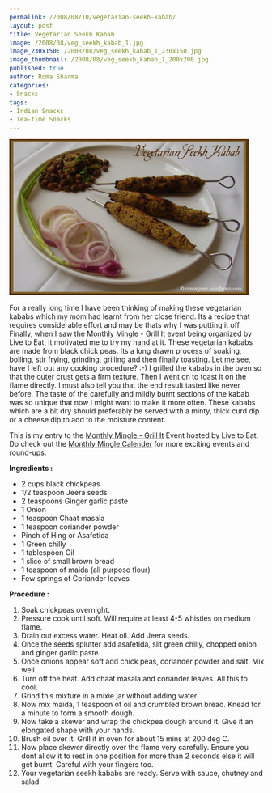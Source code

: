 ```yaml
--- 
permalink: /2008/08/10/vegetarian-seekh-kabab/
layout: post
title: Vegetarian Seekh Kabab
image: /2008/08/veg_seekh_kabab_1.jpg
image_230x150: /2008/08/veg_seekh_kabab_1_230x150.jpg
image_thumbnail: /2008/08/veg_seekh_kabab_1_200x200.jpg
published: true
author: Roma Sharma
categories: 
- Snacks
tags:
- Indian Snacks
- Tea-time Snacks
---
```

<a href="/2008/08/veg_seekh_kabab_1.jpg"><img class="alignnone size-full wp-image-497" src="/2008/08/veg_seekh_kabab_1.jpg" alt="" width="473" height="308" /></a>

For a really long time I have been thinking of making these vegetarian kababs which my mom had learnt from her close friend. Its a recipe that requires considerable effort and may be thats why I was putting it off. Finally, when I saw the <a href="http://blog.sigsiv.com/2008/07/monthly-mingle-announcement-grill-it.html">Monthly Mingle - Grill It</a> event being organized by Live to Eat, it motivated me to try my hand at it. These vegetarian kababs are made from black chick peas. Its a long drawn process of soaking, boiling, stir frying, grinding, grilling and then finally toasting. Let me see, have I left out any cooking procedure? :-)
I grilled the kababs in the oven so that the outer crust gets a firm texture. Then I went on to toast it on the flame directly. I must also tell you that the end result tasted like never before. The taste of the carefully and mildly burnt sections of the kabab was so unique that now I might want to make it more often.
These kababs which are a bit dry should preferably be served with a minty, thick curd dip or a cheese dip to add to the moisture content.

This is my entry to the <a href="http://blog.sigsiv.com/2008/07/monthly-mingle-announcement-grill-it.html">Monthly Mingle - Grill It</a> Event hosted by Live to Eat. Do check out the <a href="http://whatsforlunchhoney.blogspot.com/2006/04/my-monthly-mingle.html">Monthly Mingle Calender</a> for more exciting events and round-ups.

<strong>Ingredients :</strong>
<ul>
	<li>2 cups black chickpeas</li>
	<li>1/2 teaspoon Jeera seeds</li>
	<li>2 teaspoons Ginger garlic paste</li>
	<li>1 Onion</li>
	<li>1 teaspoon Chaat masala</li>
	<li>1 teaspoon coriander powder</li>
	<li>Pinch of Hing or Asafetida</li>
	<li>1 Green chilly</li>
	<li>1 tablespoon Oil</li>
	<li>1 slice of small brown bread</li>
	<li>1 teaspoon of maida (all purpose flour)</li>
	<li>Few springs of Coriander leaves</li>
</ul>
<strong>Procedure :</strong>
<ol>
	<li>Soak chickpeas overnight.</li>
	<li>Pressure cook until soft. Will require at least 4-5 whistles on medium flame.</li>
	<li>Drain out excess water. Heat oil. Add Jeera seeds.</li>
	<li>Once the seeds splutter add asafetida, slit green chilly, chopped onion and ginger garlic paste.</li>
	<li>Once onions appear soft add chick peas, coriander powder and salt. Mix well.</li>
	<li>Turn off the heat. Add chaat masala and coriander leaves. All this to cool.</li>
	<li>Grind this mixture in a mixie jar without adding water.</li>
	<li>Now mix maida, 1 teaspoon of oil and crumbled brown bread. Knead for a minute to form a smooth dough.</li>
	<li>Now take a skewer and wrap the chickpea dough around it. Give it an elongated shape with your hands.</li>
	<li>Brush oil over it. Grill it in oven for about 15 mins at 200 deg C.</li>
	<li>Now place skewer directly over the flame very carefully. Ensure you dont allow it to rest in one position for more than 2 seconds else it will get burnt. Careful with your fingers too.</li>
	<li>Your vegetarian seekh kababs are ready. Serve with sauce, chutney and salad.</li>
</ol>
